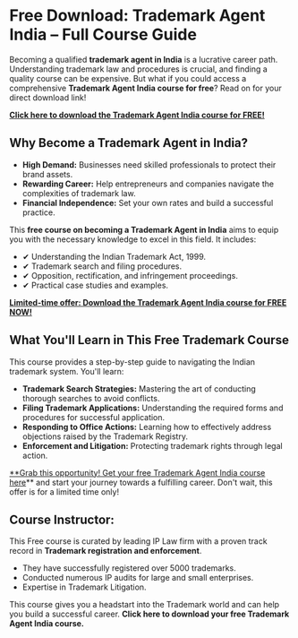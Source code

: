 # Free Download: Trademark Agent India – Full Course Guide

Becoming a qualified **trademark agent in India** is a lucrative career path. Understanding trademark law and procedures is crucial, and finding a quality course can be expensive. But what if you could access a comprehensive **Trademark Agent India course for free**? Read on for your direct download link!

[**Click here to download the Trademark Agent India course for FREE!**](https://udemywork.com/trademark-agent-india)

## Why Become a Trademark Agent in India?

*   **High Demand:** Businesses need skilled professionals to protect their brand assets.
*   **Rewarding Career:** Help entrepreneurs and companies navigate the complexities of trademark law.
*   **Financial Independence:** Set your own rates and build a successful practice.

This **free course on becoming a Trademark Agent in India** aims to equip you with the necessary knowledge to excel in this field. It includes:

*   ✔ Understanding the Indian Trademark Act, 1999.
*   ✔ Trademark search and filing procedures.
*   ✔ Opposition, rectification, and infringement proceedings.
*   ✔ Practical case studies and examples.

[**Limited-time offer: Download the Trademark Agent India course for FREE NOW!**](https://udemywork.com/trademark-agent-india)

## What You'll Learn in This Free Trademark Course

This course provides a step-by-step guide to navigating the Indian trademark system. You'll learn:

*   **Trademark Search Strategies:** Mastering the art of conducting thorough searches to avoid conflicts.
*   **Filing Trademark Applications:** Understanding the required forms and procedures for successful application.
*   **Responding to Office Actions:** Learning how to effectively address objections raised by the Trademark Registry.
*   **Enforcement and Litigation:** Protecting trademark rights through legal action.

[**Grab this opportunity! Get your free Trademark Agent India course here](https://udemywork.com/trademark-agent-india)** and start your journey towards a fulfilling career. Don't wait, this offer is for a limited time only!

## Course Instructor:

This Free course is curated by leading IP Law firm with a proven track record in **Trademark registration and enforcement**.

*  They have successfully registered over 5000 trademarks.
*  Conducted numerous IP audits for large and small enterprises.
*  Expertise in Trademark Litigation.

This course gives you a headstart into the Trademark world and can help you build a successful career. **Click here to download your free Trademark Agent India course.**
